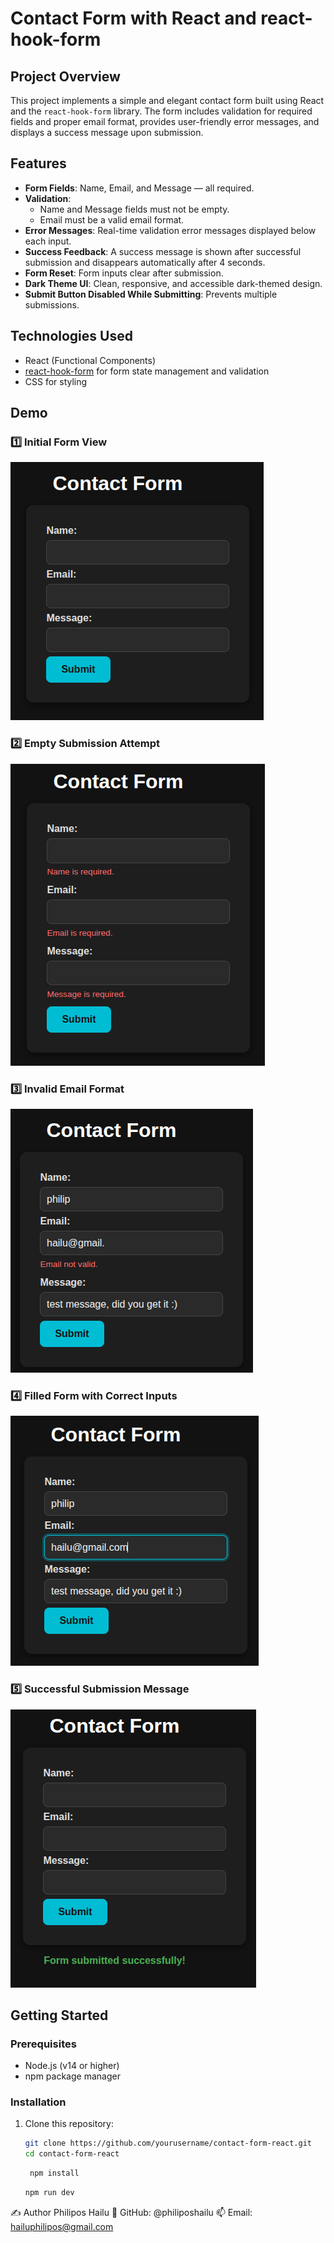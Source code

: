 # Contact Form with React and react-hook-form

## Project Overview

This project implements a simple and elegant contact form built using React and the `react-hook-form` library. The form includes validation for required fields and proper email format, provides user-friendly error messages, and displays a success message upon submission.

## Features

- **Form Fields**: Name, Email, and Message — all required.
- **Validation**:
  - Name and Message fields must not be empty.
  - Email must be a valid email format.
- **Error Messages**: Real-time validation error messages displayed below each input.
- **Success Feedback**: A success message is shown after successful submission and disappears automatically after 4 seconds.
- **Form Reset**: Form inputs clear after submission.
- **Dark Theme UI**: Clean, responsive, and accessible dark-themed design.
- **Submit Button Disabled While Submitting**: Prevents multiple submissions.

## Technologies Used

- React (Functional Components)
- [react-hook-form](https://react-hook-form.com/) for form state management and validation
- CSS for styling

## Demo

### 1️⃣ Initial Form View

![Initial Form](./src/images/first-1.png)

### 2️⃣ Empty Submission Attempt

![Empty Submission](./src/images/empty_submission-2.png)

### 3️⃣ Invalid Email Format

![Email Validation](./src/images/email_validation-3.png)

### 4️⃣ Filled Form with Correct Inputs

![Valid Input](./src/images/correct_inputs-4.png)

### 5️⃣ Successful Submission Message

![Success Message](./src/images/successful_sumition-5.png)

## Getting Started

### Prerequisites

- Node.js (v14 or higher)
- npm package manager

### Installation

1. Clone this repository:

   ```bash
   git clone https://github.com/yourusername/contact-form-react.git
   cd contact-form-react
   ```

   ```bash
    npm install

   ```

   ```bash
   npm run dev
   ```

✍️ Author
Philipos Hailu
🔗 GitHub: @philiposhailu
📫 Email: hailuphilipos@gmail.com